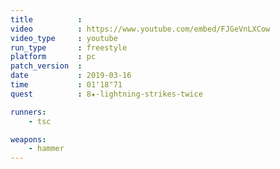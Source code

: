 ```yaml
---
title          :
video          : https://www.youtube.com/embed/FJGeVnLXCow
video_type     : youtube
run_type       : freestyle
platform       : pc
patch_version  :
date           : 2019-03-16
time           : 01'18"71
quest          : 8★-lightning-strikes-twice

runners:
    - tsc

weapons:
    - hammer
---
```

